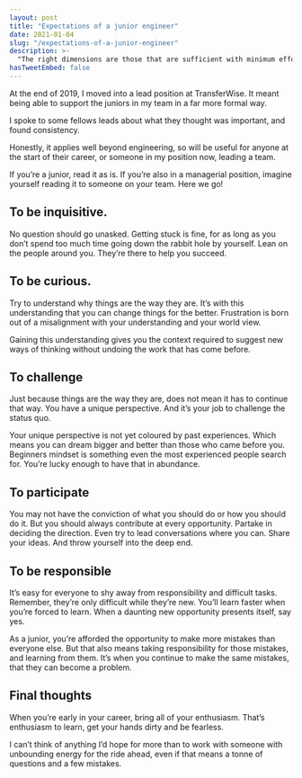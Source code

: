 ```yaml
---
layout: post
title: "Expectations of a junior engineer"
date: 2021-01-04
slug: "/expectations-of-a-junior-engineer"
description: >-
  "The right dimensions are those that are sufficient with minimum effort. The measure of our objects should therefore be a human measure" - Mart Stam.
hasTweetEmbed: false
---
```


At the end of 2019, I moved into a lead position at TransferWise. It meant being able to support the juniors in my team in a far more formal way.

I spoke to some fellows leads about what they thought was important, and found consistency.

Honestly, it applies well beyond engineering, so will be useful for anyone at the start of their career, or someone in my position now, leading a team.

If you’re a junior, read it as is. If you’re also in a managerial position, imagine yourself reading it to someone on your team. Here we go!

## To be inquisitive.

No question should go unasked. Getting stuck is fine, for as long as you don’t spend too much time going down the rabbit hole by yourself. Lean on the people around you. They’re there to help you succeed.

## To be curious.

Try to understand why things are the way they are. It’s with this understanding that you can change things for the better. Frustration is born out of a misalignment with your understanding and your world view.

Gaining this understanding gives you the context required to suggest new ways of thinking without undoing the work that has come before.

## To challenge

Just because things are the way they are, does not mean it has to continue that way. You have a unique perspective. And it’s your job to challenge the status quo.

Your unique perspective is not yet coloured by past experiences. Which means you can dream bigger and better than those who came before you. Beginners mindset is something even the most experienced people search for. You’re lucky enough to have that in abundance.

## To participate

You may not have the conviction of what you should do or how you should do it. But you should always contribute at every opportunity. Partake in deciding the direction. Even try to lead conversations where you can. Share your ideas. And throw yourself into the deep end.

## To be responsible

It’s easy for everyone to shy away from responsibility and difficult tasks. Remember, they’re only difficult while they’re new. You’ll learn faster when you’re forced to learn. When a daunting new opportunity presents itself, say yes.

As a junior, you’re afforded the opportunity to make more mistakes than everyone else. But that also means taking responsibility for those mistakes, and learning from them. It’s when you continue to make the same mistakes, that they can become a problem.

## Final thoughts

When you’re early in your career, bring all of your enthusiasm. That’s enthusiasm to learn, get your hands dirty and be fearless.

I can’t think of anything I’d hope for more than to work with someone with unbounding energy for the ride ahead, even if that means a tonne of questions and a few mistakes.
